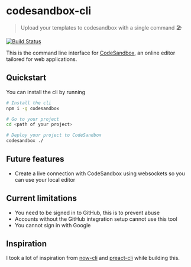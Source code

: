 # codesandbox-cli

> Upload your templates to codesandbox with a single command 🏖️

[![Build Status](https://travis-ci.org/codesandbox/codesandbox-cli.svg?branch=master)](https://travis-ci.org/codesandbox/codesandbox-cli)

This is the command line interface for [CodeSandbox](https://codesandbox.io), an online editor
tailored for web applications.

## Quickstart

You can install the cli by running

```bash
# Install the cli
npm i -g codesandbox

# Go to your project
cd <path of your project>

# Deploy your project to CodeSandbox
codesandbox ./
```

## Future features

- Create a live connection with CodeSandbox using websockets so you can use your local editor

## Current limitations

- You need to be signed in to GitHub, this is to prevent abuse
- Accounts without the GitHub integration setup cannot use this tool
- You cannot sign in with Google

## Inspiration

I took a lot of inspiration from [now-cli](https://github.com/zeit/now-cli) and [preact-cli](https://github.com/developit/preact-cli) while building this.
